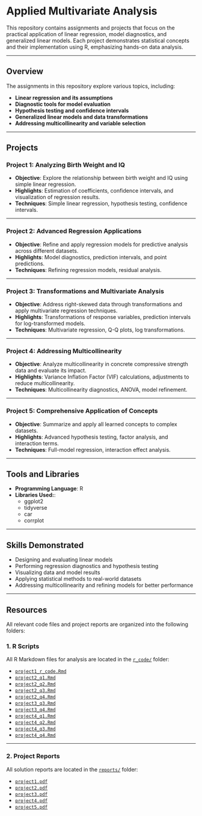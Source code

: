 # Applied Multivariate Analysis
This repository contains assignments and projects that focus on the practical application of linear regression, model diagnostics, and generalized linear models. Each project demonstrates statistical concepts and their implementation using R, emphasizing hands-on data analysis.

---

## Overview
The assignments in this repository explore various topics, including:

- **Linear regression and its assumptions**
- **Diagnostic tools for model evaluation**
- **Hypothesis testing and confidence intervals**
- **Generalized linear models and data transformations**
- **Addressing multicollinearity and variable selection** 

---

## Projects

### **Project 1: Analyzing Birth Weight and IQ**
- **Objective**: Explore the relationship between birth weight and IQ using simple linear regression.
- **Highlights**: Estimation of coefficients, confidence intervals, and visualization of regression results.
- **Techniques**: Simple linear regression, hypothesis testing, confidence intervals.
 
---

### **Project 2: Advanced Regression Applications**
- **Objective**: Refine and apply regression models for predictive analysis across different datasets.
- **Highlights**: Model diagnostics, prediction intervals, and point predictions.
- **Techniques**: Refining regression models, residual analysis.

---

### **Project 3: Transformations and Multivariate Analysis**
- **Objective**: Address right-skewed data through transformations and apply multivariate regression techniques.
- **Highlights**: Transformations of response variables, prediction intervals for log-transformed models.
- **Techniques**: Multivariate regression, Q-Q plots, log transformations.
  
---

### **Project 4: Addressing Multicollinearity**
- **Objective**: Analyze multicollinearity in concrete compressive strength data and evaluate its impact.
- **Highlights**: Variance Inflation Factor (VIF) calculations, adjustments to reduce multicollinearity.
- **Techniques**: Multicollinearity diagnostics, ANOVA, model refinement.

---

### **Project 5: Comprehensive Application of Concepts**
- **Objective**: Summarize and apply all learned concepts to complex datasets.
- **Highlights**: Advanced hypothesis testing, factor analysis, and interaction terms.
- **Techniques**: Full-model regression, interaction effect analysis.

---

## **Tools and Libraries**
- **Programming Language**: R
- **Libraries Used:**:
  - ggplot2
  - tidyverse
  - car
  - corrplot

---

## **Skills Demonstrated**
- Designing and evaluating linear models
- Performing regression diagnostics and hypothesis testing
- Visualizing data and model results
- Applying statistical methods to real-world datasets
- Addressing multicollinearity and refining models for better performance
  
---

## Resources
All relevant code files and project reports are organized into the following folders:

### **1. R Scripts**
All R Markdown files for analysis are located in the [`r_code/`](./r_code/) folder:
- [`project1_r_code.Rmd`](./r_code/project1_r_code.Rmd)
- [`project2_q1.Rmd`](./r_code/project2_q1.Rmd)
- [`project2_q2.Rmd`](./r_code/project2_q2.Rmd)
- [`project2_q3.Rmd`](./r_code/project2_q3.Rmd)
- [`project2_q4.Rmd`](./r_code/project2_q4.Rmd)
- [`project3_q3.Rmd`](./r_code/project3_q3.Rmd)
- [`project3_q4.Rmd`](./r_code/project3_q4.Rmd)
- [`project4_q1.Rmd`](./r_code/project4_q1.Rmd)
- [`project4_q2.Rmd`](./r_code/project4_q2.Rmd)
- [`project4_q3.Rmd`](./r_code/project4_q3.Rmd)
- [`project4_q4.Rmd`](./r_code/project4_q4.Rmd)
  
---

### **2. Project Reports**
All solution reports are located in the [`reports/`](./reports/) folder:
- [`project1.pdf`](./reports/project1.pdf)
- [`project2.pdf`](./reports/project2.pdf)
- [`project3.pdf`](./reports/project3.pdf)
- [`project4.pdf`](./reports/project4.pdf)
- [`project5.pdf`](./reports/project5.pdf)
